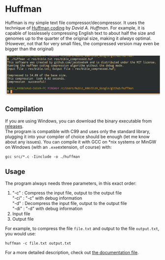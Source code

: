 # Huffman
Huffman is my simple text file compressor/decompressor. It uses the technique of [Huffman coding](https://en.wikipedia.org/wiki/Huffman_coding "Wikipedia Article") by *David A. Huffman*. 
For example, it is capable of losslessely compressing English text to about half the size and genomes up to the quarter of the original size, making it *always* optimal.
(However, not that for very small files, the compressed version may even be bigger than the original)

![Example image](screenshot.png "Example command line usage")

## Compilation
If you are using Windows, you can download the binary executable from [releases](../../releases).  
The program is compatible with C99 and uses only the standard library, plugging it into your compiler of choice should be enough (let me know about any issues). 
You can compile it with GCC on *nix systems or MinGW on Windows (with an `.exe`extension, of course) with:
```
gcc src/*.c -Iinclude -o ./huffman
```

## Usage
The program always needs three parameters, in this exact order:
1.  "-c" : Compress the input file, output to the output file  
    "-ci" : "-c" with debug information  
    "-d" : Decompress the input file, output to the output file  
    "-di" : "-d" with debug information
2. Input file
3. Output file  

For example, to compress the file `file.txt` and output to the file `output.txt`, you would use:
```
huffman -c file.txt output.txt
```
For a more detailed description, check out [the documentation file](<doc/Stage 1/doc.txt>).
